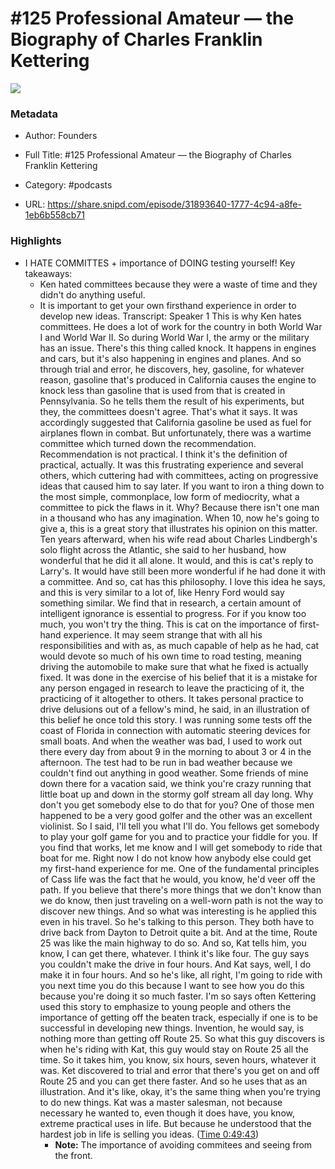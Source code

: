 # #125 Professional Amateur —  the Biography of Charles Franklin Kettering

![](https://wsrv.nl/?url=https%3A%2F%2Fimage.simplecastcdn.com%2Fimages%2F57933a1d-c5a9-4040-9aca-e766ae2ec0eb%2F721c2dd0-f766-4405-a701-dcd9179d4a5b%2F3000x3000%2F1495013501artwork.jpg%3Faid%3Drss_feed&w=100&h=100)

### Metadata

- Author: Founders
- Full Title: #125 Professional Amateur —  the Biography of Charles Franklin Kettering
- Category: #podcasts



- URL: https://share.snipd.com/episode/31893640-1777-4c94-a8fe-1eb6b558cb71

### Highlights

- I HATE COMMITTES + importance of DOING testing yourself!
  Key takeaways:
  - Ken hated committees because they were a waste of time and they didn't do anything useful.
  - It is important to get your own firsthand experience in order to develop new ideas.
  Transcript:
  Speaker 1
  This is why Ken hates committees. He does a lot of work for the country in both World War I and World War II. So during World War I, the army or the military has an issue. There's this thing called knock. It happens in engines and cars, but it's also happening in engines and planes. And so through trial and error, he discovers, hey, gasoline, for whatever reason, gasoline that's produced in California causes the engine to knock less than gasoline that is used from that is created in Pennsylvania. So he tells them the result of his experiments, but they, the committees doesn't agree. That's what it says. It was accordingly suggested that California gasoline be used as fuel for airplanes flown in combat. But unfortunately, there was a wartime committee which turned down the recommendation. Recommendation is not practical. I think it's the definition of practical, actually. It was this frustrating experience and several others, which cuttering had with committees, acting on progressive ideas that caused him to say later. If you want to iron a thing down to the most simple, commonplace, low form of mediocrity, what a committee to pick the flaws in it. Why? Because there isn't one man in a thousand who has any imagination. When 10, now he's going to give a, this is a great story that illustrates his opinion on this matter. Ten years afterward, when his wife read about Charles Lindbergh's solo flight across the Atlantic, she said to her husband, how wonderful that he did it all alone. It would, and this is cat's reply to Larry's. It would have still been more wonderful if he had done it with a committee. And so, cat has this philosophy. I love this idea he says, and this is very similar to a lot of, like Henry Ford would say something similar. We find that in research, a certain amount of intelligent ignorance is essential to progress. For if you know too much, you won't try the thing. This is cat on the importance of first-hand experience. It may seem strange that with all his responsibilities and with as, as much capable of help as he had, cat would devote so much of his own time to road testing, meaning driving the automobile to make sure that what he fixed is actually fixed. It was done in the exercise of his belief that it is a mistake for any person engaged in research to leave the practicing of it, the practicing of it altogether to others. It takes personal practice to drive delusions out of a fellow's mind, he said, in an illustration of this belief he once told this story. I was running some tests off the coast of Florida in connection with automatic steering devices for small boats. And when the weather was bad, I used to work out there every day from about 9 in the morning to about 3 or 4 in the afternoon. The test had to be run in bad weather because we couldn't find out anything in good weather. Some friends of mine down there for a vacation said, we think you're crazy running that little boat up and down in the stormy golf stream all day long. Why don't you get somebody else to do that for you? One of those men happened to be a very good golfer and the other was an excellent violinist. So I said, I'll tell you what I'll do. You fellows get somebody to play your golf game for you and to practice your fiddle for you. If you find that works, let me know and I will get somebody to ride that boat for me. Right now I do not know how anybody else could get my first-hand experience for me. One of the fundamental principles of Cass life was the fact that he would, you know, he'd veer off the path. If you believe that there's more things that we don't know than we do know, then just traveling on a well-worn path is not the way to discover new things. And so what was interesting is he applied this even in his travel. So he's talking to this person. They both have to drive back from Dayton to Detroit quite a bit. And at the time, Route 25 was like the main highway to do so. And so, Kat tells him, you know, I can get there, whatever. I think it's like four. The guy says you couldn't make the drive in four hours. And Kat says, well, I do make it in four hours. And so he's like, all right, I'm going to ride with you next time you do this because I want to see how you do this because you're doing it so much faster. I'm so says often Kettering used this story to emphasize to young people and others the importance of getting off the beaten track, especially if one is to be successful in developing new things. Invention, he would say, is nothing more than getting off Route 25. So what this guy discovers is when he's riding with Kat, this guy would stay on Route 25 all the time. So it takes him, you know, six hours, seven hours, whatever it was. Ket discovered to trial and error that there's you get on and off Route 25 and you can get there faster. And so he uses that as an illustration. And it's like, okay, it's the same thing when you're trying to do new things. Kat was a master salesman, not because necessary he wanted to, even though it does have, you know, extreme practical uses in life. But because he understood that the hardest job in life is selling you ideas. ([Time 0:49:43](https://share.snipd.com/snip/bb0a29be-b0b6-4033-a73c-44fac1ca814d))
    - **Note:** The importance of avoiding commitees and seeing from the front.

